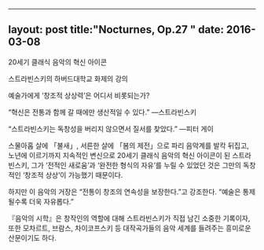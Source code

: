 
---
layout: post
title:"Nocturnes, Op.27 "
date:   2016-03-08 
---

20세기 클래식 음악의 혁신 아이콘

스트라빈스키의 하버드대학교 화제의 강의

예술가에게 ‘창조적 상상력’은 어디서 비롯되는가?

“혁신은 전통과 함께 갈 때에만 생산적일 수 있다.” ―스트라빈스키

“스트라빈스키는 독창성을 버리지 않으면서 질서를 찾았다.” ―피터 게이

 

스물아홉 살에 「불새」, 서른한 살에 「봄의 제전」으로 파리 음악계를 발칵 뒤집고, 노년에 이르기까지 지속적인 변신으로 20세기 클래식 음악의 혁신 아이콘이 된 스트라빈스키, 그가 ‘전적인 새로움’과 ‘완전한 형식의 자유’를 누릴 수 있었던 것은 그만의 독창적인 ‘창조적 상상’이 가능했기 때문이다.

하지만 이 음악의 거장은 “전통이 창조의 연속성을 보장한다.”고 강조한다. “예술은 통제될수록 더욱 자유롭다.”

『음악의 시학』은 창작인의 역할에 대해 스트라빈스키가 직접 남긴 소중한 기록이자, 또한 모차르트, 브람스, 차이코프스키 등 대작곡가들의 음악 세계를 들려주는 흥미로운 산문이기도 하다.

